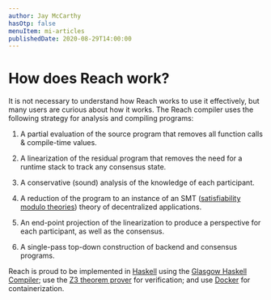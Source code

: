 ```yaml
---
author: Jay McCarthy
hasOtp: false
menuItem: mi-articles
publishedDate: 2020-08-29T14:00:00
---
```


# How does Reach work?

It is not necessary to understand how Reach works to use it effectively, but many users are curious about how it works. The Reach compiler uses the following strategy for analysis and compiling programs:

1. A partial evaluation of the source program that removes all function calls & compile-time values.

1. A linearization of the residual program that removes the need for a runtime stack to track any consensus state.

1. A conservative (sound) analysis of the knowledge of each participant.

1. A reduction of the program to an instance of an SMT ([satisfiability modulo theories](http://en.wikipedia.org/wiki/Satisfiability_Modulo_Theories)) theory of decentralized applications.

1. An end-point projection of the linearization to produce a perspective for each participant, as well as the consensus.

1. A single-pass top-down construction of backend and consensus programs.

Reach is proud to be implemented in [Haskell](https://en.wikipedia.org/wiki/Haskell_(programming_language)) using the [Glasgow Haskell Compiler](https://en.wikipedia.org/wiki/Glasgow_Haskell_Compiler); use the [Z3 theorem prover](https://en.wikipedia.org/wiki/Z3_Theorem_Prover) for verification; and use [Docker](https://www.docker.com/) for containerization.